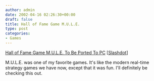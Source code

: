 ```yaml
---
author: admin
date: 2002-04-16 02:26:30+00:00
draft: false
title: Hall of Fame Game M.U.L.E.
type: post
categories:
- Games
---
```


[Hall of Fame Game M.U.L.E. To Be Ported To PC](http://slashdot.org/article.pl?sid=02/04/15/1153203) [[Slashdot](http://slashdot.org/)]

M.U.L.E. was one of my favorite games. It's like the modern real-time strategy games we have now, except that it was fun. I'll definitely be checking this out.
